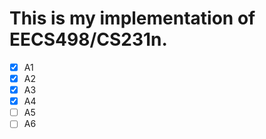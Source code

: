 # This is my implementation of EECS498/CS231n.

- [x] A1
- [x] A2
- [x] A3
- [x] A4
- [ ] A5
- [ ] A6
